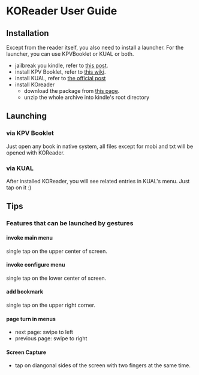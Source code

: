 # KOReader User Guide

## Installation
Except from the reader itself, you also need to install a launcher. For the
launcher, you can use KPVBooklet or KUAL or both.

  * jailbreak you kindle, refer to [this post](http://www.mobileread.com/forums/showthread.php?t=198446).
  * install KPV Booklet, refer to [this wiki](https://github.com/koreader/kpvbooklet/wiki).
  * install KUAL, refer to [the official post](http://www.mobileread.com/forums/showthread.php?t=203326)
  * install KOreader
    * download the package from [this page](https://github.com/koreader/koreader/wiki/Download).
    * unzip the whole archive into kindle's root directory

## Launching
### via KPV Booklet
Just open any book in native system, all files except for mobi and txt will be opened with KOReader.
### via KUAL
After installed KOReader, you will see related entries in KUAL's menu. Just tap on it :)

## Tips
### Features that can be launched by gestures
#### invoke main menu
  single tap on the upper center of screen.
#### invoke configure menu
  single tap on the lower center of screen.
#### add bookmark
  single tap on the upper right corner.
#### page turn in menus
  * next page: swipe to left
  * previous page: swipe to right
#### Screen Capture
  * tap on diangonal sides of the screen with two fingers at the same time.

